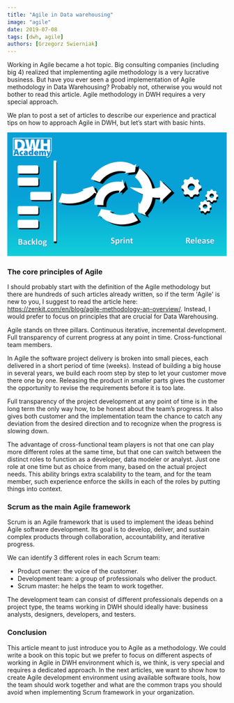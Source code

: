```yaml
---
title: "Agile in Data warehousing"
image: "agile"
date: 2019-07-08
tags: [dwh, agile]
authors: [Grzegorz Swierniak]
---
```

Working in Agile became a hot topic. Big consulting companies (including big 4) realized that implementing agile methodology is a very lucrative business. But have you ever seen a good implementation of Agile methodology in Data Warehousing? Probably not, otherwise you would not bother to read this article. Agile methodology in DWH requires a very special approach.

We plan to post a set of articles to describe our experience and practical tips on how to approach Agile in DWH, but let’s start with basic hints.

<img src="agile.png" width="800px" alt="agile"/>

### The core principles of Agile
I should probably start with the definition of the Agile methodology but there are hundreds of such articles already written, so if the term 'Agile' is new to you, I suggest to read the article here: https://zenkit.com/en/blog/agile-methodology-an-overview/. Instead, I would prefer to focus on principles that are crucial for Data Warehousing.

Agile stands on three pillars. Continuous iterative, incremental development. Full transparency of current progress at any point in time. Cross-functional team members. 

In Agile the software project delivery is broken into small pieces, each delivered in a short period of time (weeks). Instead of building a big house in several years, we build each room step by step to let your customer move there one by one. Releasing the product in smaller parts gives the customer the opportunity to revise the requirements before it is too late.

Full transparency of the project development at any point of time is in the long term the only way how, to be honest about the team’s progress. It also gives both customer and the implementation team the chance to catch any deviation from the desired direction and to recognize when the progress is slowing down.

The advantage of cross-functional team players is not that one can play more different roles at the same time,  but that one can switch between the distinct roles to function as a developer, data modeler or analyst. Just one role at one time but as choice from many, based on the actual project needs. This ability brings extra scalability to the team,  and for the team member, such experience enforce the skills in each of the roles by putting things into context. 

### Scrum as the main Agile framework
Scrum is an Agile framework that is used to implement the ideas behind Agile software development. Its goal is to develop, deliver, and sustain complex products through collaboration, accountability, and iterative progress.

We can identify 3 different roles in each Scrum team: 
- Product owner: the voice of the customer. 
- Development team: a group of professionals who deliver the product. 
- Scrum master: he helps the team to work together.

The development team can consist of different professionals depends on a project type, the teams working in DWH should ideally have: business analysts, designers, developers, and testers.

### Conclusion
This article meant to just introduce you to Agile as a methodology. We could write a book on this topic but we prefer to focus on different aspects of working in Agile in DWH environment which is, we think, is very special and requires a dedicated approach. In the next articles, we want to show how to create Agile development environment using available software tools, how the team should work together and what are the common traps you should avoid when implementing Scrum framework in your organization.